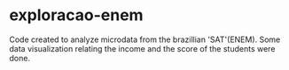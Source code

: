 # exploracao-enem
Code created to analyze microdata from the brazillian 'SAT'(ENEM). Some data visualization relating the income and the score of the students were done.
